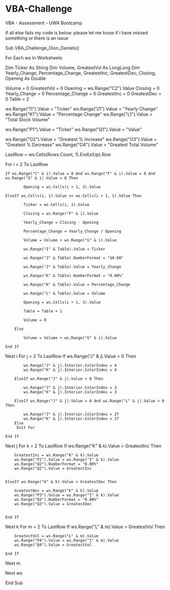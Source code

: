 # VBA-Challenge
VBA - Assessment - UWA Bootcamp

if all else fails my code is below. please let me know if i have missed something or there is an issue





Sub VBA_Challenge_Dion_Daniels()

For Each ws In Worksheets

Dim Ticker As String
Dim Volume, GreatestVol As LongLong
Dim Yearly_Change, Percentage_Change, GreatestInc, GreatestDec, Closing, Opening As Double

Volume = 0
GreatestVol = 0
Opening = ws.Range("C2").Value
Closing = 0
Yearly_Change = 0
Percentage_Change = 0
GreatestInc = 0
GreatestDec = 0
Table = 2

ws.Range("I1").Value = "Ticker"
ws.Range("J1").Value = "Yearly Change"
ws.Range("K1").Value = "Percentage Change"
ws.Range("L1").Value = "Total Stock Volume"

ws.Range("P1").Value = "Ticker"
ws.Range("Q1").Value = "Value"

ws.Range("O2").Value = "Greatest % Increase"
ws.Range("O3").Value = "Greatest % Decrease"
ws.Range("O4").Value = "Greatest Total Volume"

LastRow = ws.Cells(Rows.Count, 1).End(xlUp).Row

For i = 2 To LastRow

    If ws.Range("C" & i).Value = 0 And ws.Range("F" & i).Value = 0 And ws.Range("G" & i).Value = 0 Then
    
            Opening = ws.Cells(i + 1, 3).Value

    ElseIf ws.Cells(i, 1).Value <> ws.Cells(i + 1, 1).Value Then
    
            Ticker = ws.Cells(i, 1).Value
    
            Closing = ws.Range("F" & i).Value
    
            Yearly_Change = Closing - Opening
    
            Percentage_Change = Yearly_Change / Opening
    
            Volume = Volume + ws.Range("G" & i).Value
    
            ws.Range("I" & Table).Value = Ticker
            
            ws.Range("J" & Table).NumberFormat = "$0.00"
    
            ws.Range("J" & Table).Value = Yearly_Change
    
            ws.Range("K" & Table).NumberFormat = "0.00%"
    
            ws.Range("K" & Table).Value = Percentage_Change
    
            ws.Range("L" & Table).Value = Volume
    
            Opening = ws.Cells(i + 1, 3).Value
    
            Table = Table + 1
    
            Volume = 0
    
        Else
    
            Volume = Volume + ws.Range("G" & i).Value
    
    End If
Next i
For j = 2 To LastRow
    If ws.Range("J" & j).Value > 0 Then
    
            ws.Range("J" & j).Interior.ColorIndex = 4
            ws.Range("K" & j).Interior.ColorIndex = 4
    
        ElseIf ws.Range("J" & j).Value < 0 Then
    
            ws.Range("J" & j).Interior.ColorIndex = 3
            ws.Range("K" & j).Interior.ColorIndex = 3
            
        ElseIf ws.Range("J" & j).Value = 0 And ws.Range("L" & j).Value > 0 Then
        
            ws.Range("J" & j).Interior.ColorIndex = 27
            ws.Range("K" & j).Interior.ColorIndex = 27
        Else
         Exit For
    
    End If
Next j
For k = 2 To LastRow
    If ws.Range("K" & k).Value > GreatestInc Then
    
        GreatestInc = ws.Range("K" & k).Value
        ws.Range("P2").Value = ws.Range("I" & k).Value
        ws.Range("Q2").NumberFormat = "0.00%"
        ws.Range("Q2").Value = GreatestInc
        
        
    ElseIf ws.Range("K" & k).Value < GreatestDec Then
    
        GreatestDec = ws.Range("K" & k).Value
        ws.Range("P3").Value = ws.Range("I" & k).Value
        ws.Range("Q3").NumberFormat = "0.00%"
        ws.Range("Q3").Value = GreatestDec
    
    
    End If
Next k
For m = 2 To LastRow
    If ws.Range("L" & m).Value > GreatestVol Then
    
        GreatestVol = ws.Range("L" & m).Value
        ws.Range("P4").Value = ws.Range("I" & m).Value
        ws.Range("Q4").Value = GreatestVol
    
    End If


Next m

Next ws


End Sub
